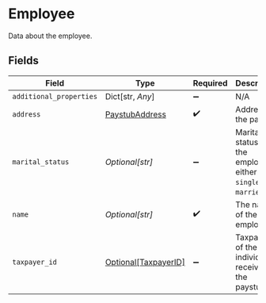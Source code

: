 # Employee

Data about the employee.


## Fields

| Field                                                          | Type                                                           | Required                                                       | Description                                                    |
| -------------------------------------------------------------- | -------------------------------------------------------------- | -------------------------------------------------------------- | -------------------------------------------------------------- |
| `additional_properties`                                        | Dict[str, *Any*]                                               | :heavy_minus_sign:                                             | N/A                                                            |
| `address`                                                      | [PaystubAddress](../../models/shared/paystubaddress.md)        | :heavy_check_mark:                                             | Address on the paystub                                         |
| `marital_status`                                               | *Optional[str]*                                                | :heavy_minus_sign:                                             | Marital status of the employee - either `single` or `married`. |
| `name`                                                         | *Optional[str]*                                                | :heavy_check_mark:                                             | The name of the employee.                                      |
| `taxpayer_id`                                                  | [Optional[TaxpayerID]](../../models/shared/taxpayerid.md)      | :heavy_minus_sign:                                             | Taxpayer ID of the individual receiving the paystub.           |
